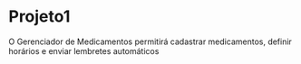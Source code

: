 # Projeto1
 
O Gerenciador de Medicamentos permitirá cadastrar medicamentos, definir horários e enviar lembretes automáticos